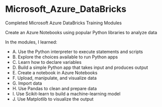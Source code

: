 # Microsoft_Azure_DataBricks
Completed Microsoft Azure DataBricks Training Modules
 
Create an Azure Notebooks using popular Python libraries to analyze data 

In the modules, I learned:

- A. Use the Python interpreter to execute statements and scripts</a>
- B. Explore the choices available to run Python apps</a>	 
- C. Learn how to declare variables</a>
- D. Build a simple Python app that takes input and produces output</a>	
- E. Create a notebook in Azure Notebooks</a> 
- F. Upload, manipulate, and visualize data</a>	
- G. Import data</a>    
- H. Use Pandas to clean and prepare data</a>	 
- I. Use Scikit-learn to build a machine-learning model</a>	
- J. Use Matplotlib to visualize the output</a>	 
